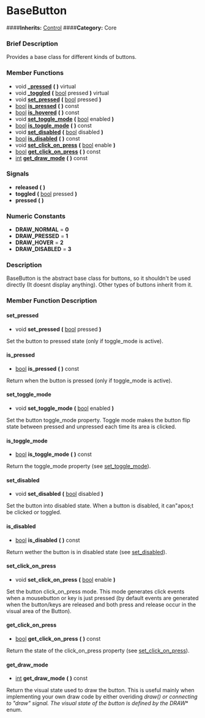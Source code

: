 #  BaseButton  
####**Inherits:** [Control](class_control)
####**Category:** Core

###  Brief Description  
Provides a base class for different kinds of buttons.

###  Member Functions 
  * void  **[&#95;pressed](#_pressed)**  **(** **)** virtual
  * void  **[&#95;toggled](#_toggled)**  **(** [bool](class_bool) pressed  **)** virtual
  * void  **[set&#95;pressed](#set_pressed)**  **(** [bool](class_bool) pressed  **)**
  * [bool](class_bool)  **[is&#95;pressed](#is_pressed)**  **(** **)** const
  * [bool](class_bool)  **[is&#95;hovered](#is_hovered)**  **(** **)** const
  * void  **[set&#95;toggle&#95;mode](#set_toggle_mode)**  **(** [bool](class_bool) enabled  **)**
  * [bool](class_bool)  **[is&#95;toggle&#95;mode](#is_toggle_mode)**  **(** **)** const
  * void  **[set&#95;disabled](#set_disabled)**  **(** [bool](class_bool) disabled  **)**
  * [bool](class_bool)  **[is&#95;disabled](#is_disabled)**  **(** **)** const
  * void  **[set&#95;click&#95;on&#95;press](#set_click_on_press)**  **(** [bool](class_bool) enable  **)**
  * [bool](class_bool)  **[get&#95;click&#95;on&#95;press](#get_click_on_press)**  **(** **)** const
  * [int](class_int)  **[get&#95;draw&#95;mode](#get_draw_mode)**  **(** **)** const

###  Signals  
  *  **released**  **(** **)**
  *  **toggled**  **(** [bool](class_bool) pressed  **)**
  *  **pressed**  **(** **)**

###  Numeric Constants  
  * **DRAW_NORMAL** = **0**
  * **DRAW_PRESSED** = **1**
  * **DRAW_HOVER** = **2**
  * **DRAW_DISABLED** = **3**

###  Description  
BaseButton is the abstract base class for buttons, so it shouldn't be used directly (It doesnt display anything). Other types of buttons inherit from it.

###  Member Function Description  

#### <a name="set_pressed">set_pressed</a>
  * void  **set&#95;pressed**  **(** [bool](class_bool) pressed  **)**

Set the button to pressed state (only if toggle_mode is active).

#### <a name="is_pressed">is_pressed</a>
  * [bool](class_bool)  **is&#95;pressed**  **(** **)** const

Return when the button is pressed (only if toggle_mode is active).

#### <a name="set_toggle_mode">set_toggle_mode</a>
  * void  **set&#95;toggle&#95;mode**  **(** [bool](class_bool) enabled  **)**

Set the button toggle_mode property. Toggle mode makes the button flip state between pressed and unpressed each time its area is clicked.

#### <a name="is_toggle_mode">is_toggle_mode</a>
  * [bool](class_bool)  **is&#95;toggle&#95;mode**  **(** **)** const

Return the toggle_mode property (see [set&#95;toggle&#95;mode](#set_toggle_mode)).

#### <a name="set_disabled">set_disabled</a>
  * void  **set&#95;disabled**  **(** [bool](class_bool) disabled  **)**

Set the button into disabled state. When a button is disabled, it can"apos;t be clicked or toggled.

#### <a name="is_disabled">is_disabled</a>
  * [bool](class_bool)  **is&#95;disabled**  **(** **)** const

Return wether the button is in disabled state (see [set&#95;disabled](#set_disabled)).

#### <a name="set_click_on_press">set_click_on_press</a>
  * void  **set&#95;click&#95;on&#95;press**  **(** [bool](class_bool) enable  **)**

Set the button click_on_press mode. This mode generates click events when a mousebutton or key is just pressed (by default events are generated when the button/keys are released and both press and release occur in the visual area of the Button).

#### <a name="get_click_on_press">get_click_on_press</a>
  * [bool](class_bool)  **get&#95;click&#95;on&#95;press**  **(** **)** const

Return the state of the click_on_press property (see [set&#95;click&#95;on&#95;press](#set_click_on_press)).

#### <a name="get_draw_mode">get_draw_mode</a>
  * [int](class_int)  **get&#95;draw&#95;mode**  **(** **)** const

Return the visual state used to draw the button. This is useful mainly when implementing your own draw code by either overiding _draw() or connecting to "draw" signal. The visual state of the button is defined by the DRAW_* enum.
